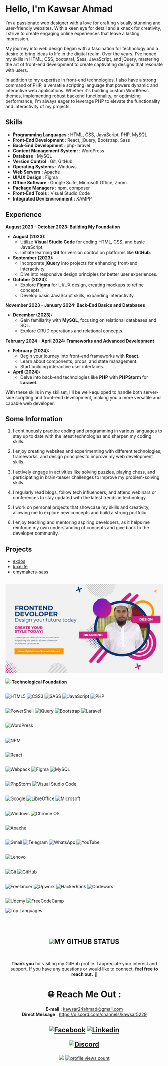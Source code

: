 # Hello, I'm Kawsar Ahmad

I'm a passionate web designer with a love for crafting visually stunning and user-friendly websites. With a keen eye for detail and a knack for creativity, I strive to create engaging online experiences that leave a lasting impression.

My journey into web design began with a fascination for technology and a desire to bring ideas to life in the digital realm. Over the years, I've honed my skills in HTML, CSS, bootstraf, Sass, JavaScript, and jQuery, mastering the art of front-end development to create captivating designs that resonate with users.

In addition to my expertise in front-end technologies, I also have a strong command of PHP, a versatile scripting language that powers dynamic and interactive web applications. Whether it's building custom WordPress themes, implementing robust backend functionality, or optimizing performance, I'm always eager to leverage PHP to elevate the functionality and interactivity of my projects.

## Skills
- **Programming Languages**        : HTML, CSS, JavaScript, PHP, MySQL
- **Front-End Development**        : React, jQuery, Bootstrap, Sass
- **Back-End Development**         : php-laravel
- **Content Management System:**   : WordPress
- **Database**                     : MySQL
- **Version Control**              : Git, GitHub
- **Operating Systems**            : Windows
- **Web Servers**                  : Apache
- **UI/UX Design**                 : Figma
- **Office Software**              : Google Suite, Microsoft Office,  Zoom
- **Package Managers**             : npm, composer
- **Front-End Tools**              : Visual Studio Code
- **Integrated Dev Environment**   : XAMPP

## Experience

**August 2023 - October 2023: Building My Foundation**
- **August (2023):**
  - Utilize **Visual Studio Code** for coding HTML, CSS, and basic JavaScript.
  - Initiate learning **Git** for version control on platforms like **GitHub**.
- **September (2023):**
  - Incorporate **jQuery** into projects for enhancing front-end interactivity.
  - Dive into responsive design principles for better user experiences.
- **October (2023):**
  - Explore **Figma** for UI/UX design, creating mockups to refine concepts.
  - Develop basic JavaScript skills, expanding interactivity.

**November 2023 - January 2024: Back-End Basics and Databases**
- **December (2023):**
  - Gain familiarity with **MySQL**, focusing on relational databases and SQL.
  - Explore CRUD operations and relational concepts.

**February 2024 - April 2024: Frameworks and Advanced Development**
- **February (2024):**
  - Begin your journey into front-end frameworks with **React**.
  - Learn about components, props, and state management.
  - Start building interactive user interfaces.
- **April (2024):**
  - Delve into back-end technologies like **PHP** with **PHPStorm** for **Laravel**.

With these skills in my skillset, I'll be well-equipped to handle both server-side scripting and front-end development, making you a more versatile and capable web developer.

## Some Information

1. I continuously practice coding and programming in various languages to stay up to date with the latest technologies and sharpen my coding skills.

2. I enjoy creating websites and experimenting with different technologies, frameworks, and design principles to improve my web development skills.

3. I actively engage in activities like solving puzzles, playing chess, and participating in brain-teaser challenges to improve my problem-solving skills.

4. I regularly read blogs, follow tech influencers, and attend webinars or conferences to stay updated with the latest trends in technology.

5. I work on personal projects that showcase my skills and creativity, allowing me to explore new concepts and build a strong portfolio.

6. I enjoy teaching and mentoring aspiring developers, as it helps me reinforce my own understanding of concepts and give back to the developer community.

## Projects
- <a href="https://kawsar24ahmad.github.io/exdos/">exdos</a>
- <a href="https://kawsar24ahmad.github.io/luxelife/">luxelife</a>
- <a href="https://kawsar24ahmad.github.io/emymakers-sass/">emymakers-sass</a>


##
![Kawsar Ahmad](https://github.com/kawsar24ahmad/kawsar24ahmad/blob/main/kawsar.jpg)

<img src="https://media2.giphy.com/media/QssGEmpkyEOhBCb7e1/giphy.gif?cid=ecf05e47a0n3gi1bfqntqmob8g9aid1oyj2wr3ds3mg700bl&rid=giphy.gif" width ="25">
<b> Technological Foundation</b>

##
![HTML5](https://img.shields.io/badge/html5-%23E34F26.svg?style=for-the-badge&logo=html5&logoColor=white)
![CSS3](https://img.shields.io/badge/css3-%231572B6.svg?style=for-the-badge&logo=css3&logoColor=white) 
![SASS](https://img.shields.io/badge/SASS-hotpink.svg?style=for-the-badge&logo=SASS&logoColor=white)
![JavaScript](https://img.shields.io/badge/javascript-%23323330.svg?style=for-the-badge&logo=javascript&logoColor=%23F7DF1E)
![PHP](https://img.shields.io/badge/php-%23777BB4.svg?style=for-the-badge&logo=php&logoColor=white)

##
![PowerShell](https://img.shields.io/badge/PowerShell-%235391FE.svg?style=for-the-badge&logo=powershell&logoColor=white)
![jQuery](https://img.shields.io/badge/jquery-%230769AD.svg?style=for-the-badge&logo=jquery&logoColor=white)
![Bootstrap](https://img.shields.io/badge/bootstrap-%238511FA.svg?style=for-the-badge&logo=bootstrap&logoColor=white)
![Laravel](https://img.shields.io/badge/laravel-%23FF2D20.svg?style=for-the-badge&logo=laravel&logoColor=white)
##
![WordPress](https://img.shields.io/badge/WordPress-%23117AC9.svg?style=for-the-badge&logo=WordPress&logoColor=white)
##
![NPM](https://img.shields.io/badge/NPM-%23CB3837.svg?style=for-the-badge&logo=npm&logoColor=white)
##
![React](https://img.shields.io/badge/react-%2320232a.svg?style=for-the-badge&logo=react&logoColor=%2361DAFB) 
##
![Webpack](https://img.shields.io/badge/webpack-%238DD6F9.svg?style=for-the-badge&logo=webpack&logoColor=black)
![Figma](https://img.shields.io/badge/figma-%23F24E1E.svg?style=for-the-badge&logo=figma&logoColor=white)
![MySQL](https://img.shields.io/badge/mysql-%2300f.svg?style=for-the-badge&logo=mysql&logoColor=white)
##
![PhpStorm](https://img.shields.io/badge/phpstorm-143?style=for-the-badge&logo=phpstorm&logoColor=black&color=black&labelColor=darkorchid)
![Visual Studio Code](https://img.shields.io/badge/Visual%20Studio%20Code-0078d7.svg?style=for-the-badge&logo=visual-studio-code&logoColor=white)
##
![Google](https://img.shields.io/badge/google-4285F4?style=for-the-badge&logo=google&logoColor=white)
![LibreOffice](https://img.shields.io/badge/LibreOffice-%2318A303?style=for-the-badge&logo=LibreOffice&logoColor=white)
![Microsoft](https://img.shields.io/badge/Microsoft-0078D4?style=for-the-badge&logo=microsoft&logoColor=white)
##
![Windows](https://img.shields.io/badge/Windows-0078D6?style=for-the-badge&logo=windows&logoColor=white)
![Chrome OS](https://img.shields.io/badge/chrome%20os-3d89fc?style=for-the-badge&logo=google%20chrome&logoColor=white)
##
![Apache](https://img.shields.io/badge/apache-%23D42029.svg?style=for-the-badge&logo=apache&logoColor=white)
##
![Gmail](https://img.shields.io/badge/Gmail-D14836?style=for-the-badge&logo=gmail&logoColor=white)
![Telegram](https://img.shields.io/badge/Telegram-2CA5E0?style=for-the-badge&logo=telegram&logoColor=white)
![WhatsApp](https://img.shields.io/badge/WhatsApp-25D366?style=for-the-badge&logo=whatsapp&logoColor=white)
![YouTube](https://img.shields.io/badge/YouTube-%23FF0000.svg?style=for-the-badge&logo=YouTube&logoColor=white)
##
![Lenovo](https://img.shields.io/badge/lenovo-E2231A?style=for-the-badge&logo=lenovo&logoColor=white)
##
![Git](https://img.shields.io/badge/git-%23F05033.svg?style=for-the-badge&logo=git&logoColor=white)
[![GitHub](https://img.shields.io/badge/github-%23121011.svg?style=for-the-badge&logo=github&logoColor=white)](https://github.com/TohaTanvir)

##
![Freelancer](https://img.shields.io/badge/Freelancer-29B2FE?style=for-the-badge&logo=Freelancer&logoColor=white)
![Upwork](https://img.shields.io/badge/UpWork-6FDA44?style=for-the-badge&logo=Upwork&logoColor=white)
![HackerRank](https://img.shields.io/badge/-Hackerrank-2EC866?style=for-the-badge&logo=HackerRank&logoColor=white)
![Codewars](https://img.shields.io/badge/Codewars-B1361E?style=for-the-badge&logo=codewars&logoColor=grey)

##
![Udemy](https://img.shields.io/badge/Udemy-A435F0?style=for-the-badge&logo=Udemy&logoColor=white)
![FreeCodeCamp](https://img.shields.io/badge/Freecodecamp-%23123.svg?&style=for-the-badge&logo=freecodecamp&logoColor=green)
</p>
<div></div>



<img src="https://github-readme-stats.vercel.app/api/top-langs/?username=kawsar24ahmad&langs_count=10&title_color=a855f7&text_color=ffffff&icon_color=ffffff&bg_color=312e81&hide_border=true&locale=en&custom_title=Top%20%Languages" alt="Top Languages" /></a>
</p>

<br> <br>

<h2 align="center"> <img src="https://media.giphy.com/media/iY8CRBdQXODJSCERIr/giphy.gif" width="35">MY GITHUB STATUS</h2>

<p align="center">
  

</p>
</div>

</p>
<div align="center">
<img src='https://svgshare.com/i/tFo.svg' title='' />

**Thank you** for visiting my GitHub profile.
I appreciate your interest and support.
If you have any questions or would like to connect, **feel free to reach out.** 🥰

<h1 align="center">🌐 Reach Me Out :</h2>

**E-mail**             : kawsar24ahmad@gmail.com <br>
**Direct Message**     : https://discord.com/channels/kawsar5229

<h2 align="center"> 
    
[![Facebook](https://img.shields.io/badge/Facebook-%231877F2.svg?logo=Facebook&logoColor=white)](https://www.facebook.com/mdkawsar.ahmeed)
[![Linkedin](https://img.shields.io/badge/Linkedin-%231877F2.svg?logo=Linkedin&logoColor=white)](https://linkedin.com/in/kawsar-ahmad-aa5b57310)

[![Discord](https://img.shields.io/badge/Discord-%235865F2.svg?style=for-the-badge&logo=discord&logoColor=white)](https://discord.com/channels/@kawsar5229)
</h2>
</div>

<div align="center">  
<img src="https://img.shields.io/github/followers/kawsar24ahmdad?logo=github&style=for-the-badge&color=ffffff&labelColor=312e81" /></a>
<a href="https://github.com/kawsar24ahmad">
    <img src="https://komarev.com/ghpvc/?username=kawsar24ahmad" alt = "profile views count" />
</a>
</div>



